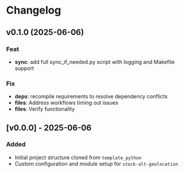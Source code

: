 # Changelog

## v0.1.0 (2025-06-06)

### Feat

- **sync**: add full sync_if_needed.py script with logging and Makefile support

### Fix

- **deps**: recompile requirements to resolve dependency conflicts
- **files**: Address workflows timing out issues
- **files**: Verify functionality

## [v0.0.0] - 2025-06-06

### Added

- Initial project structure cloned from `template_python`
- Custom configuration and module setup for `stock-alt-geolocation`
